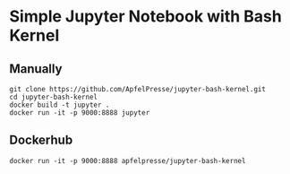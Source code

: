 # Simple Jupyter Notebook with Bash Kernel

## Manually
	git clone https://github.com/ApfelPresse/jupyter-bash-kernel.git
	cd jupyter-bash-kernel
	docker build -t jupyter .
	docker run -it -p 9000:8888 jupyter
	
## Dockerhub
	docker run -it -p 9000:8888 apfelpresse/jupyter-bash-kernel
